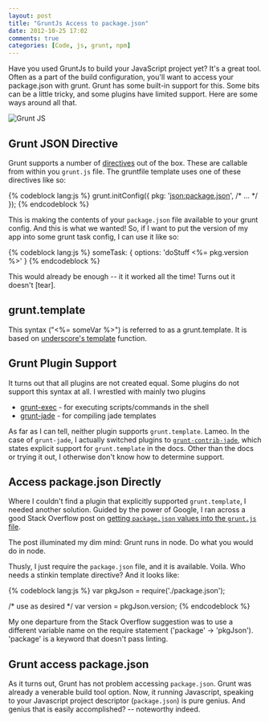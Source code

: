 ```yaml
---
layout: post
title: "GruntJs Access to package.json"
date: 2012-10-25 17:02
comments: true
categories: [Code, js, grunt, npm]
---
```


Have you used GruntJs to build your JavaScript project yet?  It's a great tool.  Often as a part of the build configuration, you'll want to access your package.json with grunt.  Grunt has some built-in support for this.  Some bits can be a little tricky, and some plugins have limited support.  Here are some ways around all that.

![Grunt JS](http://i.imgur.com/4773D.jpg)

<!--more-->

## Grunt JSON Directive

Grunt supports a number of [directives](https://github.com/gruntjs/grunt/blob/master/docs/helpers_directives.md) out of the box.  These are callable from within you `grunt.js` file.  The gruntfile template uses one of these directives like so:

{% codeblock lang:js %}
grunt.initConfig({
  pkg: '<json:package.json>',
  /* ... */
});
{% endcodeblock %}

This is making the contents of your `package.json` file available to your grunt config.  And this is what we wanted!  So, if I want to put the version of my app into some grunt task config, I can use it like so:

{% codeblock lang:js %}
someTask: {
  options: 'doStuff <%= pkg.version %>'
}
{% endcodeblock %}

This would already be enough -- it it worked all the time!  Turns out it doesn't [tear].

## grunt.template

This syntax ("<%= someVar %>") is referred to as a grunt.template.  It is based on  [underscore's template](http://underscorejs.org/#template) function.

## Grunt Plugin Support

It turns out that all plugins are not created equal.  Some plugins do not support this syntax at all.  I wrestled with mainly two plugins

- [grunt-exec](https://npmjs.org/package/grunt-exec) - for executing scripts/commands in the shell
- [grunt-jade](https://npmjs.org/package/grunt-jade) - for compiling jade templates

As far as I can tell, neither plugin supports `grunt.template`.  Lameo.  In the case of `grunt-jade`, I actually switched plugins to [`grunt-contrib-jade`](https://npmjs.org/package/grunt-contrib-jade), which states explicit support for `grunt.template` in the docs.  Other than the docs or trying it out, I otherwise don't know how to determine support.

## Access package.json Directly

Where I couldn't find a plugin that explicitly supported `grunt.template`, I needed another solution.  Guided by the power of Google, I ran across a good Stack Overflow post on [getting `package.json` values into the `grunt.js` file](http://stackoverflow.com/questions/12408535/how-to-pass-in-package-json-array-to-grunt-js).

The post illuminated my dim mind:  Grunt runs in node.  Do what you would do in node.

Thusly, I just require the `package.json` file, and it is available.  Voila.  Who needs a stinkin template directive?  And it looks like:

{% codeblock lang:js %}
var pkgJson = require('./package.json');

/* use as desired */
var version = pkgJson.version;
{% endcodeblock %}

My one departure from the Stack Overflow suggestion was to use a different variable name on the require statement ('package' -> 'pkgJson').  'package' is a keyword that doesn't pass linting.

## Grunt access package.json

As it turns out, Grunt has not problem accessing `package.json`.  Grunt was already a venerable build tool option.  Now, it running Javascript, speaking to your Javascript project descriptor (`package.json`) is pure genius.  And genius that is easily accomplished? -- noteworthy indeed.
